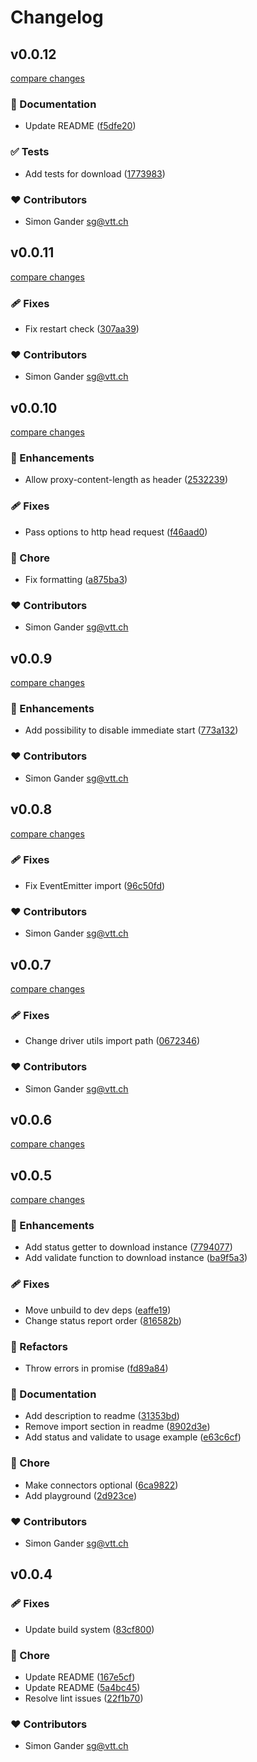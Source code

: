 # Changelog

## v0.0.12

[compare changes](https://github.com/Ayax0/undownload/compare/v0.0.11...v0.0.12)

### 📖 Documentation

- Update README ([f5dfe20](https://github.com/Ayax0/undownload/commit/f5dfe20))

### ✅ Tests

- Add tests for download ([1773983](https://github.com/Ayax0/undownload/commit/1773983))

### ❤️ Contributors

- Simon Gander <sg@vtt.ch>

## v0.0.11

[compare changes](https://github.com/Ayax0/undownload/compare/v0.0.10...v0.0.11)

### 🩹 Fixes

- Fix restart check ([307aa39](https://github.com/Ayax0/undownload/commit/307aa39))

### ❤️ Contributors

- Simon Gander <sg@vtt.ch>

## v0.0.10

[compare changes](https://github.com/Ayax0/undownload/compare/v0.0.9...v0.0.10)

### 🚀 Enhancements

- Allow proxy-content-length as header ([2532239](https://github.com/Ayax0/undownload/commit/2532239))

### 🩹 Fixes

- Pass options to http head request ([f46aad0](https://github.com/Ayax0/undownload/commit/f46aad0))

### 🏡 Chore

- Fix formatting ([a875ba3](https://github.com/Ayax0/undownload/commit/a875ba3))

### ❤️ Contributors

- Simon Gander <sg@vtt.ch>

## v0.0.9

[compare changes](https://github.com/Ayax0/undownload/compare/v0.0.8...v0.0.9)

### 🚀 Enhancements

- Add possibility to disable immediate start ([773a132](https://github.com/Ayax0/undownload/commit/773a132))

### ❤️ Contributors

- Simon Gander <sg@vtt.ch>

## v0.0.8

[compare changes](https://github.com/Ayax0/undownload/compare/v0.0.7...v0.0.8)

### 🩹 Fixes

- Fix EventEmitter import ([96c50fd](https://github.com/Ayax0/undownload/commit/96c50fd))

### ❤️ Contributors

- Simon Gander <sg@vtt.ch>

## v0.0.7

[compare changes](https://github.com/Ayax0/undownload/compare/v0.0.6...v0.0.7)

### 🩹 Fixes

- Change driver utils import path ([0672346](https://github.com/Ayax0/undownload/commit/0672346))

### ❤️ Contributors

- Simon Gander <sg@vtt.ch>

## v0.0.6

[compare changes](https://github.com/Ayax0/undownload/compare/v0.0.5...v0.0.6)

## v0.0.5

[compare changes](https://github.com/Ayax0/undownload/compare/v0.0.4...v0.0.5)

### 🚀 Enhancements

- Add status getter to download instance ([7794077](https://github.com/Ayax0/undownload/commit/7794077))
- Add validate function to download instance ([ba9f5a3](https://github.com/Ayax0/undownload/commit/ba9f5a3))

### 🩹 Fixes

- Move unbuild to dev deps ([eaffe19](https://github.com/Ayax0/undownload/commit/eaffe19))
- Change status report order ([816582b](https://github.com/Ayax0/undownload/commit/816582b))

### 💅 Refactors

- Throw errors in promise ([fd89a84](https://github.com/Ayax0/undownload/commit/fd89a84))

### 📖 Documentation

- Add description to readme ([31353bd](https://github.com/Ayax0/undownload/commit/31353bd))
- Remove import section in readme ([8902d3e](https://github.com/Ayax0/undownload/commit/8902d3e))
- Add status and validate to usage example ([e63c6cf](https://github.com/Ayax0/undownload/commit/e63c6cf))

### 🏡 Chore

- Make connectors optional ([6ca9822](https://github.com/Ayax0/undownload/commit/6ca9822))
- Add playground ([2d923ce](https://github.com/Ayax0/undownload/commit/2d923ce))

### ❤️ Contributors

- Simon Gander <sg@vtt.ch>

## v0.0.4

### 🩹 Fixes

- Update build system ([83cf800](https://github.com/Ayax0/undownload/commit/83cf800))

### 🏡 Chore

- Update README ([167e5cf](https://github.com/Ayax0/undownload/commit/167e5cf))
- Update README ([5a4bc45](https://github.com/Ayax0/undownload/commit/5a4bc45))
- Resolve lint issues ([22f1b70](https://github.com/Ayax0/undownload/commit/22f1b70))

### ❤️ Contributors

- Simon Gander <sg@vtt.ch>
